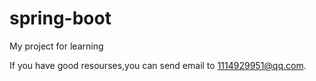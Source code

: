 # spring-boot
My project for learning

If you have good resourses,you can send email to 1114929951@qq.com.
